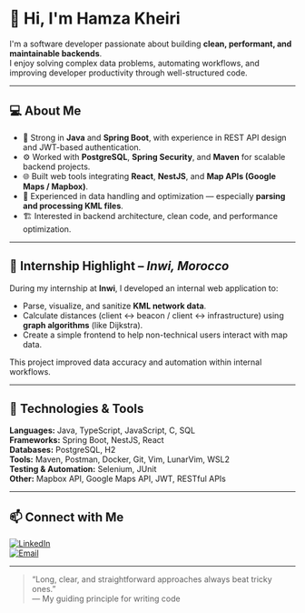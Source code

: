# 👋 Hi, I'm Hamza Kheiri

I'm a software developer passionate about building **clean, performant, and maintainable backends**.  
I enjoy solving complex data problems, automating workflows, and improving developer productivity through well-structured code.

---

## 💻 About Me
- 🧠 Strong in **Java** and **Spring Boot**, with experience in REST API design and JWT-based authentication.  
- ⚙️ Worked with **PostgreSQL**, **Spring Security**, and **Maven** for scalable backend projects.  
- 🌐 Built web tools integrating **React**, **NestJS**, and **Map APIs (Google Maps / Mapbox)**.  
- 🧩 Experienced in data handling and optimization — especially **parsing and processing KML files**.
- 🏗️ Interested in backend architecture, clean code, and performance optimization.

---

## 🏢 Internship Highlight – *Inwi, Morocco*
During my internship at **Inwi**, I developed an internal web application to:
- Parse, visualize, and sanitize **KML network data**.  
- Calculate distances (client ↔ beacon / client ↔ infrastructure) using **graph algorithms** (like Dijkstra).  
- Create a simple frontend to help non-technical users interact with map data.  

This project improved data accuracy and automation within internal workflows.

---

## 🧰 Technologies & Tools
**Languages:** Java, TypeScript, JavaScript, C, SQL  
**Frameworks:** Spring Boot, NestJS, React  
**Databases:** PostgreSQL, H2  
**Tools:** Maven, Postman, Docker, Git, Vim, LunarVim, WSL2  
**Testing & Automation:** Selenium, JUnit  
**Other:** Mapbox API, Google Maps API, JWT, RESTful APIs

---

## 📫 Connect with Me
[![LinkedIn](https://img.shields.io/badge/LinkedIn-Hamza%20Kheiri-blue?logo=linkedin)](https://www.linkedin.com/in/hkheiri/)  
[![Email](https://img.shields.io/badge/Email-hamza.kheiri%40gmail.com-red?logo=gmail)](mailto:hamza.kheiri@gmail.com)

---

> “Long, clear, and straightforward approaches always beat tricky ones.”  
> — My guiding principle for writing code
